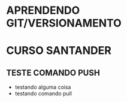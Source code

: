 # APRENDENDO GIT/VERSIONAMENTO
# CURSO SANTANDER
## TESTE COMANDO PUSH
* testando alguma coisa
* testando comando pull

